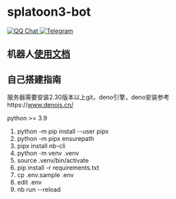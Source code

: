 # splatoon3-bot
  <a href="https://www.kookapp.cn/app/oauth2/authorize?id=23970&permissions=675840&client_id=eg8iC9ZeLKLj46G_&redirect_uri=&scope=bot">
    <img src="https://img.shields.io/badge/Kook-splatoon3-orange?style=flat-square" alt="QQ Chat">
  </a>
  <a href="https://t.me/splatoon3_bot">
    <img src="https://img.shields.io/badge/telegram-splatoon3bot-blue?style=flat-square" alt="Telegram">
  </a>


## 机器人[使用文档](https://docs.qq.com/sheet/DUkZHRWtCUkR0d2Nr?tab=BB08J2)

## 自己搭建指南

服务器需要安装2.30版本以上git，deno引擎，deno安装参考https://www.denojs.cn/

python >= 3.9
1. python -m pip install --user pipx
2. python -m pipx ensurepath
3. pipx install nb-cli
4. python -m venv .venv
5. source .venv/bin/activate
6. pip install -r requirements.txt
7. cp .env.sample .env
8. edit .env
9. nb run --reload
